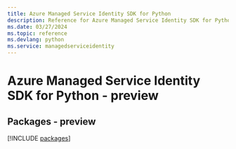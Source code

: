 ```yaml
---
title: Azure Managed Service Identity SDK for Python
description: Reference for Azure Managed Service Identity SDK for Python
ms.date: 03/27/2024
ms.topic: reference
ms.devlang: python
ms.service: managedserviceidentity
---
```

# Azure Managed Service Identity SDK for Python - preview
## Packages - preview
[!INCLUDE [packages](managed-service-identity-index.md)]
